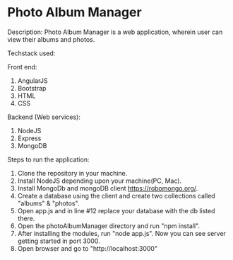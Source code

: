 # Photo Album Manager

Description: Photo Album Manager is a web application, wherein user can view their albums and photos.

Techstack used:

Front end:
1. AngularJS
2. Bootstrap
3. HTML
4. CSS

Backend (Web services):
1. NodeJS
2. Express
3. MongoDB

Steps to run the application:

1. Clone the repository in your machine.
2. Install NodeJS depending upon your machine(PC, Mac).
3. Install MongoDb and mongoDB client https://robomongo.org/.
4. Create a database using the client and create two collections called "albums" & "photos".
5. Open app.js and in line #12 replace your database with the db listed there.
6. Open the photoAlbumManager directory and run "npm install".
4. After installing the modules, run "node app.js". Now you can see server getting started in port 3000.
5. Open browser and go to "http://localhost:3000"

